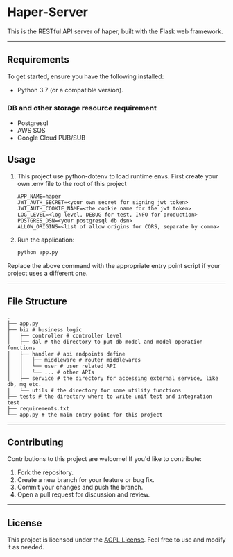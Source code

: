 # Haper-Server

This is the RESTful API server of haper, built with the Flask web framework.

---


## Requirements

To get started, ensure you have the following installed:

- Python 3.7 (or a compatible version).

### DB and other storage resource requirement

- Postgresql
- AWS SQS
- Google Cloud PUB/SUB

## Usage

1. This project use python-dotenv to load runtime envs. First create your own .env file to the root of this project
   ```text
   APP_NAME=haper
   JWT_AUTH_SECRET=<your own secret for signing jwt token>
   JWT_AUTH_COOKIE_NAME=<the cookie name for the jwt token>
   LOG_LEVEL=<log level, DEBUG for test, INFO for production>
   POSTGRES_DSN=<your postgresql db dsn>
   ALLOW_ORIGINS=<list of allow origins for CORS, separate by comma>
   ```

2. Run the application:

   ```bash
   python app.py
   ```


Replace the above command with the appropriate entry point script if your project uses a different one.

---

## File Structure

```text
.
├── app.py
├── biz # business logic
│   ├── controller # controller level
│   ├── dal # the directory to put db model and model operation functions
│   ├── handler # api endpoints define 
│   │   ├── middleware # router middlewares
│   │   └── user # user related API
│   │   └── ... # other APIs
│   ├── service # the directory for accessing external service, like db, mq etc.
│   └── utils # the directory for some utility functions
├── tests # the directory where to write unit test and integration test
├── requirements.txt
└── app.py # the main entry point for this project
```

---

## Contributing

Contributions to this project are welcome! If you'd like to contribute:

1. Fork the repository.
2. Create a new branch for your feature or bug fix.
3. Commit your changes and push the branch.
4. Open a pull request for discussion and review.

---

## License

This project is licensed under the [AGPL License](LICENSE). Feel free to use and modify it as needed.
